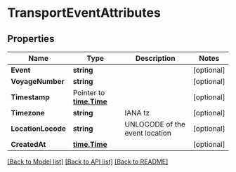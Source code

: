 # TransportEventAttributes

## Properties

Name | Type | Description | Notes
------------ | ------------- | ------------- | -------------
**Event** | **string** |  | [optional] 
**VoyageNumber** | **string** |  | [optional] 
**Timestamp** | Pointer to [**time.Time**](time.Time.md) |  | [optional] 
**Timezone** | **string** | IANA tz | [optional] 
**LocationLocode** | **string** | UNLOCODE of the event location | [optional] 
**CreatedAt** | [**time.Time**](time.Time.md) |  | [optional] 

[[Back to Model list]](../README.md#documentation-for-models) [[Back to API list]](../README.md#documentation-for-api-endpoints) [[Back to README]](../README.md)



